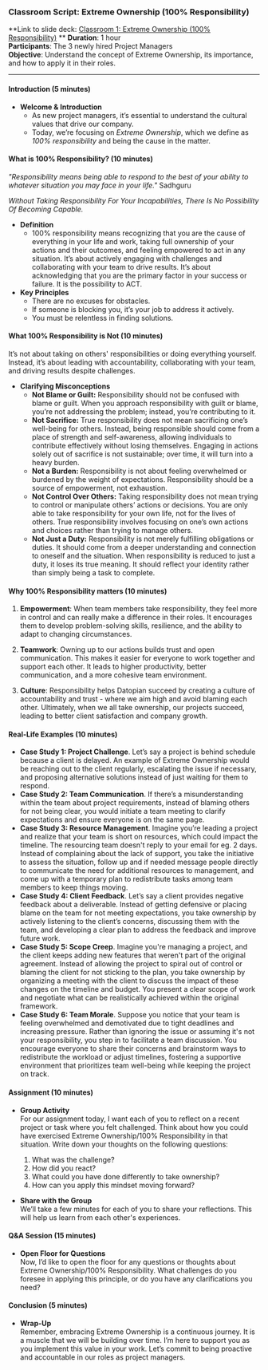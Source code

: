 ### Classroom Script: Extreme Ownership (100% Responsibility)

**Link to slide deck: [Classroom 1: Extreme Ownership (100% Responsibility)](https://docs.google.com/presentation/d/1teZPHU3KWaJNB2mhgE0Y-g1TgtNyPdrr_DsPUEvFa9A/edit?usp=sharing)
**
**Duration**: 1 hour  
**Participants**: The 3 newly hired Project Managers  
**Objective**: Understand the concept of Extreme Ownership, its importance, and how to apply it in their roles.

---

#### Introduction (5 minutes)

- **Welcome & Introduction**  
  - As new project managers, it’s essential to understand the cultural values that drive our company.
  - Today, we’re focusing on *Extreme Ownership*, which we define as *100% responsibility* and being the cause in the matter.

#### What is 100% Responsibility? (10 minutes)

_"Responsibility means being able to respond to the best of your ability to whatever situation you may face in your life."_ Sadhguru 

_Without Taking Responsibility For Your Incapabilities, There Is No Possibility Of Becoming Capable._ 

- **Definition**  
  - 100% responsibility means recognizing that you are the cause of everything in your life and work, taking full ownership of your actions and their outcomes, and feeling empowered to act in any situation. It’s about actively engaging with challenges and collaborating with your team to drive results. It’s about acknowledging that you are the primary factor in your success or failure. It is the possibility to ACT.
- **Key Principles**  
  - There are no excuses for obstacles.
  - If someone is blocking you, it’s your job to address it actively.
  - You must be relentless in finding solutions.

#### What 100% Responsibility is Not (10 minutes)

It’s not about taking on others' responsibilities or doing everything yourself. Instead, it’s about leading with accountability, collaborating with your team, and driving results despite challenges.

- **Clarifying Misconceptions**  
  - **Not Blame or Guilt:** Responsibility should not be confused with blame or guilt. When you approach responsibility with guilt or blame, you’re not addressing the problem; instead, you’re contributing to it. 
  - **Not Sacrifice:** True responsibility does not mean sacrificing one’s well-being for others. Instead, being responsible should come from a place of strength and self-awareness, allowing individuals to contribute effectively without losing themselves. Engaging in actions solely out of sacrifice is not sustainable; over time, it will turn into a heavy burden.
  - **Not a Burden:** Responsibility is not about feeling overwhelmed or burdened by the weight of expectations. Responsibility should be a source of empowerment, not exhaustion.
  - **Not Control Over Others:** Taking responsibility does not mean trying to control or manipulate others’ actions or decisions. You are only able to take responsibility for your own life, not for the lives of others. True responsibility involves focusing on one’s own actions and choices rather than trying to manage others.
  - **Not Just a Duty:** Responsibility is not merely fulfilling obligations or duties. It should come from a deeper understanding and connection to oneself and the situation. When responsibility is reduced to just a duty, it loses its true meaning. It should reflect your identity rather than simply being a task to complete.

#### Why 100% Responsibility matters (10 minutes)

1. **Empowerment**: When team members take responsibility, they feel more in control and can really make a difference in their roles. It encourages them to develop problem-solving skills, resilience, and the ability to adapt to changing circumstances.

3. **Teamwork**: Owning up to our actions builds trust and open communication. This makes it easier for everyone to work together and support each other. It leads to higher productivity, better communication, and a more cohesive team environment.

3. **Culture**: Responsibility helps Datopian succeed by creating a culture of accountability and trust - where we aim high and avoid blaming each other. Ultimately, when we all take ownership, our projects succeed, leading to better client satisfaction and company growth.


#### Real-Life Examples (10 minutes)

- **Case Study 1: Project Challenge**. Let’s say a project is behind schedule because a client is delayed. An example of Extreme Ownership would be reaching out to the client regularly, escalating the issue if necessary, and proposing alternative solutions instead of just waiting for them to respond.
- **Case Study 2: Team Communication**. If there’s a misunderstanding within the team about project requirements, instead of blaming others for not being clear, you would initiate a team meeting to clarify expectations and ensure everyone is on the same page.
- **Case Study 3: Resource Management**. Imagine you’re leading a project and realize that your team is short on resources, which could impact the timeline. The resourcing team doesn't reply to your email for eg. 2 days. Instead of complaining about the lack of support, you take the initiative to assess the situation, follow up and if needed message people directly to communicate the need for additional resources to management, and come up with a temporary plan to redistribute tasks among team members to keep things moving.
- **Case Study 4: Client Feedback**. Let’s say a client provides negative feedback about a deliverable. Instead of getting defensive or placing blame on the team for not meeting expectations, you take ownership by actively listening to the client’s concerns, discussing them with the team, and developing a clear plan to address the feedback and improve future work.
- **Case Study 5: Scope Creep**. Imagine you're managing a project, and the client keeps adding new features that weren't part of the original agreement. Instead of allowing the project to spiral out of control or blaming the client for not sticking to the plan, you take ownership by organizing a meeting with the client to discuss the impact of these changes on the timeline and budget. You present a clear scope of work and negotiate what can be realistically achieved within the original framework.
- **Case Study 6: Team Morale**. Suppose you notice that your team is feeling overwhelmed and demotivated due to tight deadlines and increasing pressure. Rather than ignoring the issue or assuming it's not your responsibility, you step in to facilitate a team discussion. You encourage everyone to share their concerns and brainstorm ways to redistribute the workload or adjust timelines, fostering a supportive environment that prioritizes team well-being while keeping the project on track.

#### Assignment (10 minutes)

- **Group Activity**  
  For our assignment today, I want each of you to reflect on a recent project or task where you felt challenged. Think about how you could have exercised Extreme Ownership/100% Responsibility in that situation. Write down your thoughts on the following questions:

  1. What was the challenge?
  2. How did you react?
  3. What could you have done differently to take ownership?
  4. How can you apply this mindset moving forward?

- **Share with the Group**  
  We’ll take a few minutes for each of you to share your reflections. This will help us learn from each other's experiences.

#### Q&A Session (15 minutes)

- **Open Floor for Questions**  
  Now, I’d like to open the floor for any questions or thoughts about Extreme Ownership/100% Responsibility. What challenges do you foresee in applying this principle, or do you have any clarifications you need?

#### Conclusion (5 minutes)

- **Wrap-Up**  
  Remember, embracing Extreme Ownership is a continuous journey. It is a muscle that we will be building over time.
  I’m here to support you as you implement this value in your work.
  Let’s commit to being proactive and accountable in our roles as project managers.
